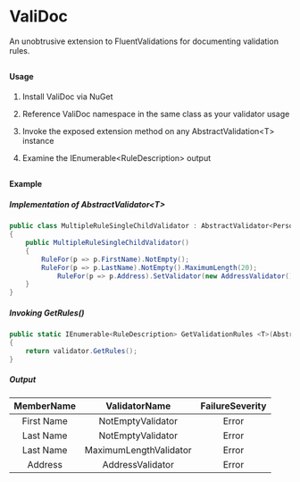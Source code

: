 # ValiDoc

An unobtrusive extension to FluentValidations for documenting validation rules.

##

#### Usage

1. Install ValiDoc via NuGet

2) Reference ValiDoc namespace in the same class as your validator usage

3) Invoke the exposed extension method on any AbstractValidation&lt;T&gt; instance

4) Examine the IEnumerable&lt;RuleDescription&gt; output
##

#### Example

##### Implementation of AbstractValidator&lt;T&gt;

```csharp
public class MultipleRuleSingleChildValidator : AbstractValidator<Person>
{
	public MultipleRuleSingleChildValidator()
	{
	    RuleFor(p => p.FirstName).NotEmpty();
	    RuleFor(p => p.LastName).NotEmpty().MaximumLength(20);
            RuleFor(p => p.Address).SetValidator(new AddressValidator());
	}
}
```
  
##### Invoking GetRules()

```csharp
public static IEnumerable<RuleDescription> GetValidationRules <T>(AbstractValidator<T> validator)
{
    return validator.GetRules();
}
```


##### Output

| MemberName        | ValidatorName           | FailureSeverity  |
| :-------------: |:-------------:| :-----:|
| First Name      | NotEmptyValidator | Error |
| Last Name      | NotEmptyValidator      |   Error |
| Last Name | MaximumLengthValidator      |    Error |
| Address | AddressValidator | Error |
